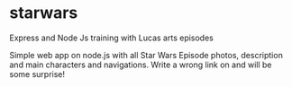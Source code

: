 # starwars
Express and Node Js training with Lucas arts episodes

Simple web app on node.js with all Star Wars Episode photos, description and main characters and navigations. Write a wrong link on and will be some surprise!
